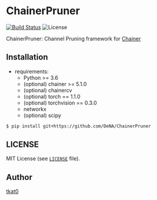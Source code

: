 # ChainerPruner

[![Build Status](https://travis-ci.org/DeNA/ChainerPruner.svg?branch=master)](https://travis-ci.org/DeNA/ChainerPruner)
![License](https://img.shields.io/badge/license-MIT-brightgreen.svg)

ChainerPruner: Channel Pruning framework for [Chainer](https://github.com/chainer/chainer)

## Installation

- requirements:
    - Python >= 3.6
    - (optional) chainer >= 5.1.0
    - (optional) chainercv
    - (optional) torch == 1.1.0
    - (optional) torchvision == 0.3.0
    - networkx
    - (optional) scipy

```bash
$ pip install git+https://github.com/DeNA/ChainerPruner
```

## LICENSE

MIT License (see [`LICENSE`](https://github.com/DeNA/ChainerPruner/blob/master/LICENSE) file).

## Author

[tkat0](https://github.com/tkat0/)
